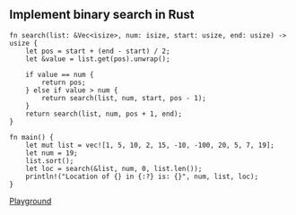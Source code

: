 ## Implement binary search in Rust

```
fn search(list: &Vec<isize>, num: isize, start: usize, end: usize) -> usize {
    let pos = start + (end - start) / 2;
    let &value = list.get(pos).unwrap();

    if value == num {
        return pos;
    } else if value > num {
        return search(list, num, start, pos - 1);
    }
    return search(list, num, pos + 1, end);
}

fn main() {
    let mut list = vec![1, 5, 10, 2, 15, -10, -100, 20, 5, 7, 19];
    let num = 19;
    list.sort();
    let loc = search(&list, num, 0, list.len());
    println!("Location of {} in {:?} is: {}", num, list, loc);
}
```

[Playground](https://play.rust-lang.org/?version=stable&mode=debug&edition=2021&gist=ddf81d9abb9a6bb7acf38583d4a65294)
